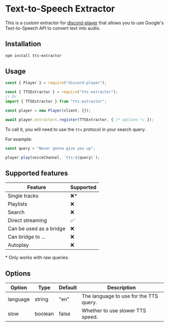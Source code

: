 # Text-to-Speech Extractor

This is a custom extractor for [discord-player](https://github.com/Androz2091/discord-player) that allows you to use Google's Text-to-Speech API to convert text into audio.

## Installation

```bash
npm install tts-extractor
```

## Usage

```js
const { Player } = require("discord-player");

const { TTSExtractor } = require("tts-extractor");
// Or
import { TTSExtractor } from "tts-extractor";

const player = new Player(client, {});

await player.extractors.register(TTSExtractor, { /* options */ });
```

To call it, you will need to use the `tts` protocol in your search query.

For example:

```js
const query = "Never gonna give you up";

player.play(voiceChannel, `tts:${query}`);
```

## Supported features

| Feature | Supported |
| --- | --- |
| Single tracks | ❌* |
| Playlists | ❌ |
| Search | ❌ |
| Direct streaming | ✅ |
| Can be used as a bridge | ❌ |
| Can bridge to ... | ❌ |
| Autoplay | ❌ |

\* Only works with raw queries.

## Options

| Option | Type | Default | Description |
| --- | --- | --- | --- |
| language | string | "en" | The language to use for the TTS query. |
| slow | boolean | false | Whether to use slower TTS speed. |